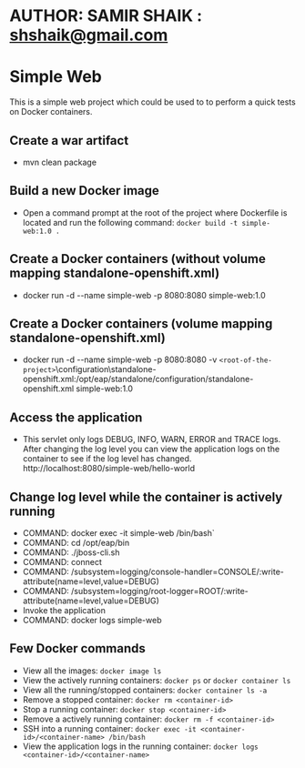 # AUTHOR: SAMIR SHAIK : shshaik@gmail.com

# Simple Web
This is a simple web project which could be used to to perform a quick tests on Docker containers.

## Create a war artifact
- mvn clean package

## Build a new Docker image
- Open a command prompt at the root of the project where Dockerfile is located and run the following command: `docker build -t simple-web:1.0 .`

## Create a Docker containers (without volume mapping standalone-openshift.xml)
- docker run -d --name simple-web -p 8080:8080 simple-web:1.0

## Create a Docker containers (volume mapping standalone-openshift.xml)
- docker run -d --name simple-web -p 8080:8080 -v `<root-of-the-project>`\configuration\standalone-openshift.xml:/opt/eap/standalone/configuration/standalone-openshift.xml simple-web:1.0

## Access the application
- This servlet only logs DEBUG, INFO, WARN, ERROR and TRACE logs. After changing the log level you can view the application logs on the container to see if the log level has changed.
	http://localhost:8080/simple-web/hello-world

## Change log level while the container is actively running
- COMMAND: docker exec -it simple-web /bin/bash`
- COMMAND: cd /opt/eap/bin
- COMMAND: ./jboss-cli.sh
- COMMAND: connect
- COMMAND: /subsystem=logging/console-handler=CONSOLE/:write-attribute(name=level,value=DEBUG)
- COMMAND: /subsystem=logging/root-logger=ROOT/:write-attribute(name=level,value=DEBUG)
- Invoke the application 
- COMMAND: docker logs simple-web
	
## Few Docker commands
- View all the images: `docker image ls`
- View the actively running containers: `docker ps` or `docker container ls`
- View all the running/stopped containers: `docker container ls -a`
- Remove a stopped container: `docker rm <container-id>`
- Stop a running container: `docker stop <container-id>`
- Remove a actively running container: `docker rm -f <container-id>`
- SSH into a running container: `docker exec -it <container-id>/<container-name> /bin/bash`
- View the application logs in the running container: `docker logs <container-id>/<container-name>`
